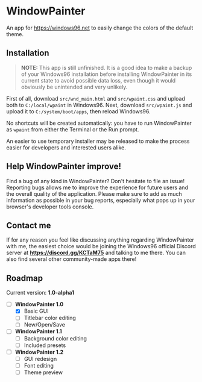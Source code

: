 # WindowPainter
An app for https://windows96.net to easily change the colors of the default theme.

## Installation
> **NOTE:** This app is still unfinished.
> It is a good idea to make a backup of your Windows96 installation before installing WindowPainter in its current state to avoid possible data loss, even though it would obviously be unintended and very unlikely.

First of all, download `src/wnd_main.html` and `src/wpaint.css` and upload both to `C:/local/wpaint` in Windows96.
Next, download `src/wpaint.js` and upload it to `C:/system/boot/apps`, then reload Windows96.

No shortcuts will be created automatically: you have to run WindowPainter as `wpaint` from either the Terminal or the Run prompt.

An easier to use temporary installer may be released to make the process easier for developers and interested users alike.

## Help WindowPainter improve!
Find a bug of any kind in WindowPainter? Don't hesitate to file an issue! Reporting bugs allows me to improve the experience for future users and the overall quality of the application. Please make sure to add as much information as possible in your bug reports, especially what pops up in your browser's developer tools console.

## Contact me
If for any reason you feel like discussing anything regarding WindowPainter with me, the easiest choice would be joining the Windows96 official Discord server at **https://discord.gg/KCTaM75** and talking to me there. You can also find several other community-made apps there!

## Roadmap
Current version: **1.0-alpha1**

- [ ] **WindowPainter 1.0**
    - [x] Basic GUI
    - [ ] Titlebar color editing
    - [ ] New/Open/Save
- [ ] **WindowPainter 1.1**
    - [ ] Background color editing
    - [ ] Included presets
- [ ] **WindowPainter 1.2**
    - [ ] GUI redesign
    - [ ] Font editing
    - [ ] Theme preview
